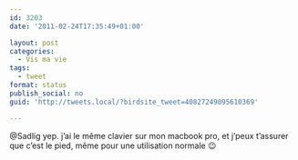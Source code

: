 ```yaml
---
id: 3203
date: '2011-02-24T17:35:49+01:00'

layout: post
categories:
  - Vis ma vie
tags:
  - tweet
format: status
publish_social: no
guid: 'http://tweets.local/?birdsite_tweet=40827249095610369'

---
```


@Sadlig yep. j’ai le même clavier sur mon macbook pro, et j’peux t’assurer que c’est le pied, même pour une utilisation normale 😉